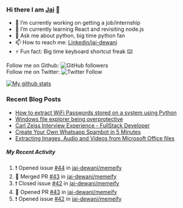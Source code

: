 
### Hi there I am [Jai](https://jaid.tech) 👋

- 🔭 I’m currently working on getting a job/internship
- 🌱 I’m currently learning React and revisiting node.js
- 💬 Ask me about python, big time python fan 
- 📫 How to reach me: [Linkedin/jai-dewani](https://www.linkedin.com/in/jai-dewani)
- ⚡ Fun fact: Big time keyboard shortcut freak :keyboard:

Follow me on Github: ![GitHub followers](https://img.shields.io/github/followers/jai-dewani?label=Follow&style=social)  
Follow me on Twitter: ![Twitter Follow](https://img.shields.io/twitter/follow/jai_dewani?label=Follow&style=social)  

[![My github stats](https://github-readme-stats.vercel.app/api?username=jai-dewani)](https://github.com/jai-dewani?tab=repositories)

### Recent Blog Posts
<!-- BLOG-POST-LIST:START -->
- [How to extract WiFi Passwords stored on a system using Python](https://blogs.jaid.tech/extract-wifi-passwords/)
- [Windows file explorer being overprotective](https://blogs.jaid.tech/windows-file-structure/)
- [Carl Zeiss Interview Experience - FullStack Developer](https://blogs.jaid.tech/carl-zeiss-interview-experience/)
- [Create Your Own Whatsapp Spambot in 5 Minutes](https://blogs.jaid.tech/automate-whatsapp/)
- [Extracting Images, Audio and Videos from Microsoft Office files](https://blogs.jaid.tech/extracting-data-from-microsoft-office/)
<!-- BLOG-POST-LIST:END -->

##### My Recent Activity
<!--START_SECTION:activity-->
1. ❗️ Opened issue [#44](https://github.com/jai-dewani/memeify/issues/44) in [jai-dewani/memeify](https://github.com/jai-dewani/memeify)
2. 🎉 Merged PR [#43](https://github.com/jai-dewani/memeify/pull/43) in [jai-dewani/memeify](https://github.com/jai-dewani/memeify)
3. ❗️ Closed issue [#42](https://github.com/jai-dewani/memeify/issues/42) in [jai-dewani/memeify](https://github.com/jai-dewani/memeify)
4. 💪 Opened PR [#43](https://github.com/jai-dewani/memeify/pull/43) in [jai-dewani/memeify](https://github.com/jai-dewani/memeify)
5. ❗️ Opened issue [#42](https://github.com/jai-dewani/memeify/issues/42) in [jai-dewani/memeify](https://github.com/jai-dewani/memeify)
<!--END_SECTION:activity-->
